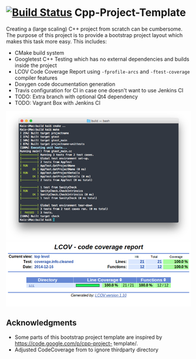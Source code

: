 [![Build Status](https://travis-ci.org/NewProggie/Cpp-Project-Template.svg?branch=master)](https://travis-ci.org/NewProggie/Cpp-Project-Template)
Cpp-Project-Template
====================

Creating a (large scaling) C++ project from scratch can be cumbersome. The purpose of this project is to provide a bootstrap project layout which makes this task more easy. This includes:

 * CMake build system
 * Googletest C++ Testing which has no external dependencies and builds inside the project
 * LCOV Code Coverage Report using `-fprofile-arcs` and `-ftest-coverage` compiler features
 * Doxygen code documentation generation
 * Travis configuration for CI in case one doesn't want to use Jenkins CI
 * TODO: Extra branch with optional Qt4 dependency
 * TODO: Vagrant Box with Jenkins CI
 
 ![Logo](src/doc/screenshot-make.png)
 ![Coverage](src/doc/screenshot-coverage.png)

## Acknowledgments

 * Some parts of this bootstrap project template are inspired by https://code.google.com/p/cpp-project- template/.
 * Adjusted CodeCoverage from to ignore thirdparty directory
